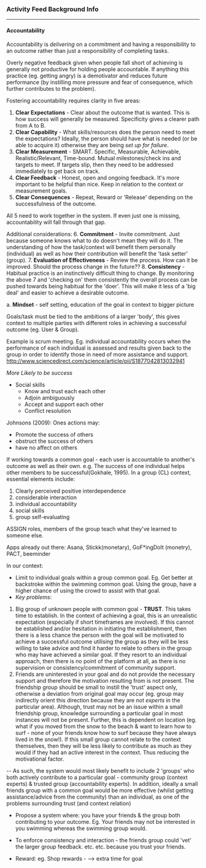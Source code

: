 ### Activity Feed Background Info
---
#### Accountability

Accountability is *delivering* on a commitment and having a responsibility to an outcome rather than just a responsibility of completing tasks.

Overly negative feedback given when people fall short of achieving is generally not productive for holding people accountable. If anything this practice (eg. getting angry) is a demotivator and reduces future performance (by instilling more pressure and fear of consequence, which further contributes to the problem).

Fostering accountability requires clarity in five areas:
1. **Clear Expectations** - Clear about the outcome that is wanted. This is how success will generally be measured. Specificity gives a clearer path from A to B.
2. **Clear Capability** - What skills/resources does the person need to meet the expectations? Ideally, the person should have what is needed (or be able to acquire it) otherwise they are being *set up for failure*.
3. **Clear Measurement** - SMART. Specific, Measurable, Achievable, Realistic/Relevant, Time-bound. Mutual milestones/check ins and targets to meet. If targets slip, then they need to be addressed immediately to get back on track.
4. **Clear Feedback** - Honest, open and ongoing feedback. It's more important to be helpful than nice. Keep in relation to the context or measurement goals.
5. **Clear Consequences** - Repeat, Reward or 'Release' depending on the successfulness of the outcome.

All 5 need to work together in the system. If even just one is missing, accountability will fall through that gap.

Additional considerations:
6. **Commitment** - Invite commitment. Just because someone knows what to do doesn't mean they will do it. The understanding of how the task/context will benefit them personally (individual) as well as how their contribution will benefit the 'task setter' (group).
7. **Evaluation of Effectiveness** - Review the process. How can it be improved. Should the process change in the future??
8. **Consistency** - Habitual practice is an instinctively difficult thing to change. By monitoring the above 7 and 'checking on' them consistently the overall process can be pushed towards being habitual for the 'doer'. This will make it less of a 'big deal' and easier to achieve a desirable outcome.

a. **Mindset** - self setting, education of the goal in context to bigger picture

Goals/task must be tied to the ambitions of a larger 'body', this gives context to multiple parties with different roles in achieving a successful outcome (eg. User & Group).


Example is scrum meeting. Eg. individual accountability occurs when the performance of each individual is assessed and results given back to the group in order to identify those in need of more assistance and support.
http://www.sciencedirect.com/science/article/pii/S1877042813032941

*More Likely to be success*
- Social skills
    - Know and trust each each other
    - Adjoin ambiguously
    - Accept and support each other
    - Conflict resolution

Johnsons (2009): Ones actions may:
- Promote the success of others
- obstruct the success of others
- have no affect on others

If working towards a common goal - each user is accountable to another's outcome as well as their own. e.g. The success of one individual helps other members to be successful(Gokhale, 1995).
In a group (CL) context, essential elements include:
1. Clearly perceived positive interdependence
2. considerable interaction
3. individual accountability
4. social skills
5. group self-evaluating

ASSIGN roles, members of the group teach what they've learned to someone else.


Apps already out there:
Asana, Stickk(monetary), GoF*ingDoIt (monetry), PACT, beeminder


In our context:
- Limit to individual goals within a group common goal. Eg. Get better at backstroke within the swimming common goal. Using the group, have a higher chance of using the crowd to assist with that goal.
- *Key problems*:
1. Big group of unknown people with common goal - **TRUST**. This takes time to establish. In the context of achieving a goal, this is an unrealistic expectation (especially if short timeframes are involved). If this cannot be established and/or hesitation in initiating the establishment, then there is a less chance the person with the goal will be motivated to achieve a successful outcome utilising the group as they will be less willing to take advice and find it harder to relate to others in the group who may have achieved a similar goal. If they resort to an individual approach, then there is no point of the platform at all, as there is no supervision or consistency/commitment of community support.
2. Friends are uninterested in your goal and do not provide the necessary support and therefore the motivation resulting from is not present. The friendship group should be small to instill the 'trust' aspect only, otherwise a deviation from original goal may occur (eg. group may indirectly orient this direction because they are not *experts* in the particular area). Although, trust may not be an issue within a small friendship group, knowledge surrounding a particular goal in most instances will not be present. Further, this is dependent on location (eg. what if you moved from the snow to the beach & want to learn how to surf - none of your friends know how to surf because they have always lived in the snow!). If this small group cannot relate to the context themselves, then they will be less likely to contribute as much as they would if they had an active interest in the context. Thus reducing the motivational factor.

--
As such, the system would most likely benefit to include 2 'groups' who both actively contribute to a particular goal - community group (context experts) & trusted group (accountability experts). In addition, ideally a small friends group with a common goal would be more effective (whilst getting assistance/advice from the community) than an individual, as one of the problems surrounding trust (and context relation)

- Propose a system where: you have your friends & the group both contributing to your outcome. Eg. Your friends may not be interested in you swimming whereas the swimming group would.
- To enforce consistency and interaction - the friends group could 'vet' the larger group feedback. etc. etc. because you trust your friends.

- Reward: eg. Shop rewards - --> extra time for goal
